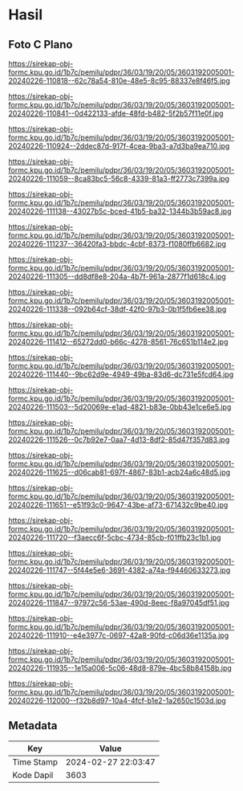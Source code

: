 # Hasil

## Foto C Plano

https://sirekap-obj-formc.kpu.go.id/1b7c/pemilu/pdpr/36/03/19/20/05/3603192005001-20240226-110818--62c78a54-810e-48e5-8c95-88337e8f46f5.jpg

https://sirekap-obj-formc.kpu.go.id/1b7c/pemilu/pdpr/36/03/19/20/05/3603192005001-20240226-110841--0d422133-afde-48fd-b482-5f2b57f11e0f.jpg

https://sirekap-obj-formc.kpu.go.id/1b7c/pemilu/pdpr/36/03/19/20/05/3603192005001-20240226-110924--2ddec87d-917f-4cea-9ba3-a7d3ba9ea710.jpg

https://sirekap-obj-formc.kpu.go.id/1b7c/pemilu/pdpr/36/03/19/20/05/3603192005001-20240226-111059--8ca83bc5-56c8-4339-81a3-ff2773c7399a.jpg

https://sirekap-obj-formc.kpu.go.id/1b7c/pemilu/pdpr/36/03/19/20/05/3603192005001-20240226-111138--43027b5c-bced-41b5-ba32-1344b3b59ac8.jpg

https://sirekap-obj-formc.kpu.go.id/1b7c/pemilu/pdpr/36/03/19/20/05/3603192005001-20240226-111237--36420fa3-bbdc-4cbf-8373-f1080ffb6682.jpg

https://sirekap-obj-formc.kpu.go.id/1b7c/pemilu/pdpr/36/03/19/20/05/3603192005001-20240226-111305--dd8df8e8-204a-4b7f-961a-2877f1d618c4.jpg

https://sirekap-obj-formc.kpu.go.id/1b7c/pemilu/pdpr/36/03/19/20/05/3603192005001-20240226-111338--092b64cf-38df-42f0-97b3-0b1f5fb6ee38.jpg

https://sirekap-obj-formc.kpu.go.id/1b7c/pemilu/pdpr/36/03/19/20/05/3603192005001-20240226-111412--65272dd0-b66c-4278-8561-76c651b114e2.jpg

https://sirekap-obj-formc.kpu.go.id/1b7c/pemilu/pdpr/36/03/19/20/05/3603192005001-20240226-111440--9bc62d9e-4949-49ba-83d6-dc731e5fcd64.jpg

https://sirekap-obj-formc.kpu.go.id/1b7c/pemilu/pdpr/36/03/19/20/05/3603192005001-20240226-111503--5d20069e-e1ad-4821-b83e-0bb43e1ce6e5.jpg

https://sirekap-obj-formc.kpu.go.id/1b7c/pemilu/pdpr/36/03/19/20/05/3603192005001-20240226-111526--0c7b92e7-0aa7-4d13-8df2-85d47f357d83.jpg

https://sirekap-obj-formc.kpu.go.id/1b7c/pemilu/pdpr/36/03/19/20/05/3603192005001-20240226-111625--d06cab81-697f-4867-83b1-acb24a6c48d5.jpg

https://sirekap-obj-formc.kpu.go.id/1b7c/pemilu/pdpr/36/03/19/20/05/3603192005001-20240226-111651--e51f93c0-9647-43be-af73-671432c9be40.jpg

https://sirekap-obj-formc.kpu.go.id/1b7c/pemilu/pdpr/36/03/19/20/05/3603192005001-20240226-111720--f3aecc6f-5cbc-4734-85cb-f01ffb23c1b1.jpg

https://sirekap-obj-formc.kpu.go.id/1b7c/pemilu/pdpr/36/03/19/20/05/3603192005001-20240226-111747--5f44e5e6-3691-4382-a74a-f94460633273.jpg

https://sirekap-obj-formc.kpu.go.id/1b7c/pemilu/pdpr/36/03/19/20/05/3603192005001-20240226-111847--97972c56-53ae-490d-8eec-f8a97045df51.jpg

https://sirekap-obj-formc.kpu.go.id/1b7c/pemilu/pdpr/36/03/19/20/05/3603192005001-20240226-111910--e4e3977c-0697-42a8-90fd-c06d36e1135a.jpg

https://sirekap-obj-formc.kpu.go.id/1b7c/pemilu/pdpr/36/03/19/20/05/3603192005001-20240226-111935--1e15a006-5c06-48d8-879e-4bc58b84158b.jpg

https://sirekap-obj-formc.kpu.go.id/1b7c/pemilu/pdpr/36/03/19/20/05/3603192005001-20240226-112000--f32b8d97-10a4-4fcf-b1e2-1a2650c1503d.jpg


## Metadata

| Key        | Value               |
| ---------- | ------------------- |
| Time Stamp | 2024-02-27 22:03:47 |
| Kode Dapil | 3603                |



